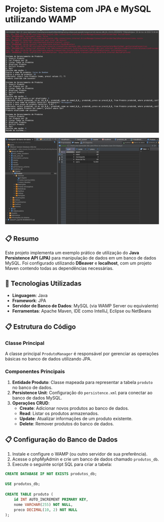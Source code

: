 # Projeto: Sistema com JPA e MySQL utilizando WAMP

![Exemplo de Console](console_2.png)


![Inserção de Dados](db.png)

## 📋 Resumo
Este projeto implementa um exemplo prático de utilização do **Java Persistence API (JPA)** para manipulação de dados em um banco de dados MySQL. Foi configurado utilizando **DBeaver** e **localhost**, com um projeto Maven contendo todas as dependências necessárias.

## 🔧 Tecnologias Utilizadas
- **Linguagem**: Java
- **Framework**: JPA
- **Servidor de Banco de Dados**: MySQL (via WAMP Server ou equivalente)
- **Ferramentas**: Apache Maven, IDE como IntelliJ, Eclipse ou NetBeans

## 📋 Estrutura do Código
### Classe Principal
A classe principal `ProdutoManager` é responsável por gerenciar as operações básicas no banco de dados utilizando JPA.

### Componentes Principais
1. **Entidade Produto**: Classe mapeada para representar a tabela `produto` no banco de dados.
2. **Persistence Unit**: Configuração do `persistence.xml` para conectar ao banco de dados MySQL.
3. **Operações CRUD**:
   - **Create**: Adicionar novos produtos ao banco de dados.
   - **Read**: Listar os produtos armazenados.
   - **Update**: Atualizar informações de um produto existente.
   - **Delete**: Remover produtos do banco de dados.

## 📋 Configuração do Banco de Dados
1. Instale e configure o WAMP (ou outro servidor de sua preferência).
2. Acesse o phpMyAdmin e crie um banco de dados chamado `produtos_db`.
3. Execute o seguinte script SQL para criar a tabela:

```sql
CREATE DATABASE IF NOT EXISTS produtos_db;

USE produtos_db;

CREATE TABLE produto (
    id INT AUTO_INCREMENT PRIMARY KEY,
    nome VARCHAR(255) NOT NULL,
    preco DECIMAL(10, 2) NOT NULL
);
